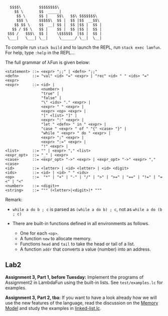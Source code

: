 ```
  $$$$\        $$$$$$$$\                     
    $$ \       $$  _____|                    
     $$ \      $$ |    $$\   $$\ $$$$$$$\  
     $$$ \     $$$$$\  $$ |  $$ |$$  __$$\ 
    $$ $$ \    $$  __| $$ |  $$ |$$ |  $$ |
   $$ / $$ \   $$ |    $$ |  $$ |$$ |  $$ |
 $$$ /   $$$\  $$ |    \$$$$$$  |$$ |  $$ |
 \___|   \___| \__|     \______/ \__|  \__|
```

To compile run `stack build` and to launch the REPL, run `stack exec lamfun`. For help, type `:help` in the REPL...

The full grammar of λFun is given below:

```
<statement> ::= <expr> ";;" | <defn> ";;"
<defn>      ::= "val" <id> "=" <expr> | "rec" <id> " " <ids> "=" <expr>
<expr>      ::= <id> | 
                <number> | 
                "true" | 
                "false" | 
                "\" <ids> "." <expr> | 
                <expr> " " <expr> | 
                <expr> <op> <expr> | 
                "[" <list> "]" | 
                <expr> ":" <expr> |
                "let " <defn> " in " <expr> | 
                "case " <expr> " of " "{" <case> "}" |
                "while " <expr> " do " <expr> | 
                <expr> ";" <expr> |
                <expr> ":=" <expr> | 
                "!" <expr> | 
<list>      ::= "" | <expr> "," <list>
<expr_opt>  ::= "_" | <expr>
<case>      ::= <expr_opt> "->" <expr> | <expr_opt> "->" <expr> "," <case>
<id>        ::= <letter> | <id> <letter> | <id> <digit>
<ids>       ::= <id> | <id> " " <ids>
<op>        ::=  "*" | "+" | "-" | "/" | ">" | ">=" | "==" | "!=" | "=<" | "<"
<number>    ::= <digit>+
<string>    ::= """ (<letter>|<digit>)* """
```

Remark: 

- `while a do b ; c` is parsed as `(while a do b) ; c`, not as `while a do (b ; c)`
- There are built-in functions defined in all environments as follows.

  - One for each `<op>`.
  - A function `new` to allocate memory.
  - Functions `head` and `tail` to take the head or tail of a list.
  - A function `addr` that converts a value (number) into an address.

## Lab2

**Assignment 3, Part 1, before Tuesday:** Implement the programs of Assignment2 in LambdaFun using the built-in lists. See `test/examples.lc` for examples.

**Assignment 3, Part 2, tba:** If you want to have a look already how we will use the new features of the language, read the discussion on the [Memory Model](https://hackmd.io/@alexhkurz/HkEBbgGnS) and study the examples in [linked-list.lc](https://github.com/alexhkurz/programming-languages-2020/blob/master/Lab2-Lambda-Calculus/LambdaFun/test/linked-list.lc). 
